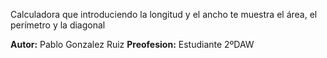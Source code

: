 Calculadora que introduciendo la longitud y el ancho te muestra el área, el perímetro y la diagonal

**Autor:** Pablo Gonzalez Ruiz
**Preofesion:** Estudiante 2ºDAW